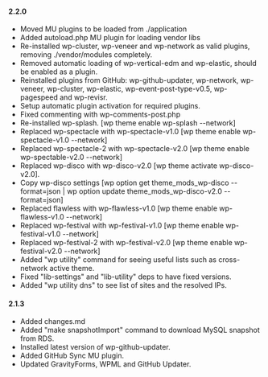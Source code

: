 #### 2.2.0
* Moved MU plugins to be loaded from ./application
* Added autoload.php MU plugin for loading vendor libs
* Re-installed wp-cluster, wp-veneer and wp-network as valid plugins, removing ./vendor/modules completely.
* Removed automatic loading of wp-vertical-edm and wp-elastic, should be enabled as a plugin.
* Reinstalled plugins from GitHub: wp-github-updater, wp-network, wp-veneer, wp-cluster, wp-elastic, wp-event-post-type-v0.5, wp-pagespeed and wp-revisr.
* Setup automatic plugin activation for required plugins.
* Fixed commenting with wp-comments-post.php
* Re-installed wp-splash. [wp theme enable wp-splash --network]
* Replaced wp-spectacle with wp-spectacle-v1.0 [wp theme enable wp-spectacle-v1.0 --network]
* Replaced wp-spectacle-2 with wp-spectacle-v2.0 [wp theme enable wp-spectable-v2.0 --network]
* Replaced wp-disco with wp-disco-v2.0 [wp theme activate wp-disco-v2.0].
* Copy wp-disco settings [wp option get theme_mods_wp-disco --format=json | wp option update theme_mods_wp-disco-v2.0 --format=json]
* Replaced flawless with wp-flawless-v1.0 [wp theme enable wp-flawless-v1.0 --network]
* Replaced wp-festival with wp-festival-v1.0 [wp theme enable wp-festival-v1.0 --network]
* Replaced wp-festival-2 with wp-festival-v2.0 [wp theme enable wp-festival-v2.0 --network]
* Added "wp utility" command for seeing useful lists such as cross-network active theme.
* Fixed "lib-settings" and "lib-utility" deps to have fixed versions.
* Added "wp utility dns" to see list of sites and the resolved IPs.

#### 2.1.3
* Added changes.md
* Added "make snapshotImport" command to download MySQL snapshot from RDS.
* Installed latest version of wp-github-updater.
* Added GitHub Sync MU plugin.
* Updated GravityForms, WPML and GitHub Updater.
